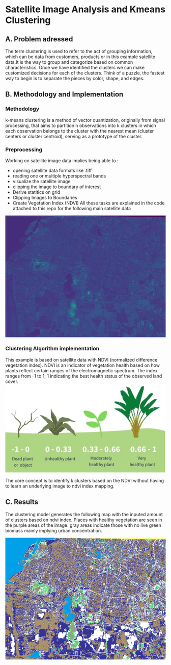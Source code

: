# Satellite Image Analysis and Kmeans Clustering 

## A. Problem adressed

The term clustering is used to refer to the act of grouping information, which can be data from customers, products or in this example satellite data.It is the way to group and categorize based on common characteristics. Once we have identified the clusters we can make customized decisions for each of the clusters. 
Think of a puzzle, the fastest way to begin is to separate the pieces by color, shape, and edges.

## B. Methodology and Implementation

### Methodology 
   k-means clustering is a method of vector quantization, originally from signal processing, that aims to partition n observations into k clusters in which each observation belongs to the cluster with the nearest mean (cluster centers or cluster centroid), serving as a prototype of the cluster.

 
### Preprocessing 
   Working on satellite image data implies being able to :
   * opening satellite data formats like .tiff
   * reading one or multiple hyperspectral bands
   * visualize the satellite image
   * clipping the image to boundary of interest
   * Derive statitics on grid 
   * Clipping Images to Boundaries
   * Create Vegetation Index (NDVI)
  All these tasks are explained in the code attached to this repo for the following main satellite data
  <img src="images/satellite.png"/> 
   

### Clustering Algorithm implementation
  
  This example is based on satellite data with NDVI (normalized difference vegetation index). NDVI is an indicator of vegetation health based on how plants reflect certain ranges of the electromagnetic spectrum. The index ranges from -1 to 1; 1 indicating the best health status of the observed land cover.
  <img src="images/ndvi.png"/>

  The core concept is to identify k clusters based on the NDVI without having to learn an underlying image to ndvi index mapping. 
  
## C. Results
The clustering model generates the following map with the inputed amount of clusters based on ndvi index. Places with healthy vegetation are seen in the purple areas of the image. gray areas indicate those with no live green biomass mainly implying urban concentration.

 <img src="images/clring.png"/> 
